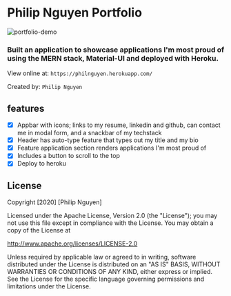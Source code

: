 # Philip Nguyen Portfolio

![portfolio-demo](pn-portfolio-demo.gif)

### Built an application to showcase applications I'm most proud of using the MERN stack, Material-UI and deployed with Heroku.


View online at: `https://philnguyen.herokuapp.com/`

Created by: `Philip Nguyen`

## features

* [x] Appbar with icons; links to my resume, linkedin and github, can contact me in modal form, and a snackbar of my techstack
* [x] Header has auto-type feature that types out my title and my bio
* [x] Feature application section renders applications I'm most proud of
* [x] Includes a button to scroll to the top
* [x] Deploy to heroku

## License

Copyright [2020] [Philip Nguyen]

Licensed under the Apache License, Version 2.0 (the "License");
you may not use this file except in compliance with the License.
You may obtain a copy of the License at

http://www.apache.org/licenses/LICENSE-2.0

Unless required by applicable law or agreed to in writing, software
distributed under the License is distributed on an "AS IS" BASIS,
WITHOUT WARRANTIES OR CONDITIONS OF ANY KIND, either express or implied.
See the License for the specific language governing permissions and
limitations under the License.

